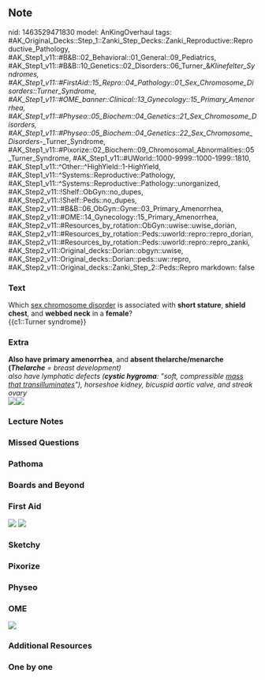 ## Note
nid: 1463529471830
model: AnKingOverhaul
tags: #AK_Original_Decks::Step_1::Zanki_Step_Decks::Zanki_Reproductive::Reproductive_Pathology, #AK_Step1_v11::#B&B::02_Behavioral::01_General::09_Pediatrics, #AK_Step1_v11::#B&B::10_Genetics::02_Disorders::06_Turner_&_Klinefelter_Syndromes, #AK_Step1_v11::#FirstAid::15_Repro::04_Pathology::01_Sex_Chromosome_Disorders::Turner_Syndrome, #AK_Step1_v11::#OME_banner::Clinical::13_Gynecology::15_Primary_Amenorrhea, #AK_Step1_v11::#Physeo::05_Biochem::04_Genetics::21_Sex_Chromosome_Disorders, #AK_Step1_v11::#Physeo::05_Biochem::04_Genetics::22_Sex_Chromosome_Disorders_-_Turner_Syndrome, #AK_Step1_v11::#Pixorize::02_Biochem::09_Chromosomal_Abnormalities::05_Turner_Syndrome, #AK_Step1_v11::#UWorld::1000-9999::1000-1999::1810, #AK_Step1_v11::^Other::^HighYield::1-HighYield, #AK_Step1_v11::^Systems::Reproductive::Pathology, #AK_Step1_v11::^Systems::Reproductive::Pathology::unorganized, #AK_Step2_v11::!Shelf::ObGyn::no_dupes, #AK_Step2_v11::!Shelf::Peds::no_dupes, #AK_Step2_v11::#B&B::06_ObGyn::Gyne::03_Primary_Amenorrhea, #AK_Step2_v11::#OME::14_Gynecology::15_Primary_Amenorrhea, #AK_Step2_v11::#Resources_by_rotation::ObGyn::uwise::uwise_dorian, #AK_Step2_v11::#Resources_by_rotation::Peds::uworld::repro::repro_dorian, #AK_Step2_v11::#Resources_by_rotation::Peds::uworld::repro::repro_zanki, #AK_Step2_v11::Original_decks::Dorian::obgyn::uwise, #AK_Step2_v11::Original_decks::Dorian::peds::uw::repro, #AK_Step2_v11::Original_decks::Zanki_Step_2::Peds::Repro
markdown: false

### Text
<div>
  <div>
    Which <u>sex chromosome disorder</u> is associated with
    <b>short stature</b>, <b>shield chest</b>, and <b>webbed
    neck</b> in a <b>female</b>?
  </div>
  <div>
    {{c1::Turner syndrome}}
  </div>
</div>

### Extra
<div>
  <b>Also have primary amenorrhea</b>, and <b>absent
  thelarche/menarche (</b><i><b>Thelarche</b> = breast
  development)</i>
</div>
<div>
  <i>also have lymphatic defects (<b>cystic hygroma</b>: "soft,
  compressible <u>mass that transilluminates</u>"), horseshoe
  kidney, bicuspid aortic valve, and streak ovary</i>
</div><img src="paste-266528490520998.jpg" class=
"resizer"><i><img class="resizer" src=
"turner%20i%20hardly%20know%20her.png"></i>

### Lecture Notes


### Missed Questions


### Pathoma


### Boards and Beyond


### First Aid
<img src="tmpK1D4n1.png"> <img src="tmpuSaIK2.png">

### Sketchy


### Pixorize


### Physeo


### OME
<div class="ome-widget">
  <a href=
  "https://onlinemeded.org/spa/gynecology/primary-amenorrhea/acquire?ref=anki">
  <img src="_OME_AnkiFlashcards_Lesson_5.png"></a>
</div>

### Additional Resources


### One by one


